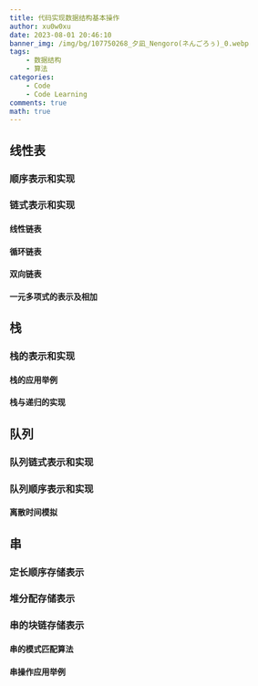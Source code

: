 ```yaml
---
title: 代码实现数据结构基本操作
author: xu0w0xu
date: 2023-08-01 20:46:10
banner_img: /img/bg/107750268_夕凪_Nengoro(ネんごろぅ)_0.webp
tags:
    - 数据结构
    - 算法
categories: 
    - Code
    - Code Learning
comments: true
math: true
---
```


## 线性表

### 顺序表示和实现

### 链式表示和实现

#### 线性链表

#### 循环链表

#### 双向链表

#### 一元多项式的表示及相加

## 栈

### 栈的表示和实现

#### 栈的应用举例

#### 栈与递归的实现

## 队列

### 队列链式表示和实现

### 队列顺序表示和实现

#### 离散时间模拟

## 串

### 定长顺序存储表示

### 堆分配存储表示

### 串的块链存储表示

#### 串的模式匹配算法

#### 串操作应用举例
